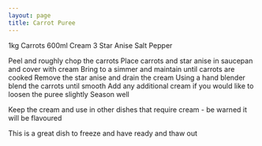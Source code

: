 ```yaml
---
layout: page
title: Carrot Puree
---
```


1kg Carrots
600ml Cream
3 Star Anise
Salt
Pepper

Peel and roughly chop the carrots
Place carrots and star anise in saucepan and cover with cream
Bring to a simmer and maintain until carrots are cooked
Remove the star anise and drain the cream
Using a hand blender blend the carrots until smooth
Add any additional cream if you would like to loosen the puree slightly
Season well

Keep the cream and use in other dishes that require cream - be warned it will be flavoured

This is a great dish to freeze and have ready and thaw out
